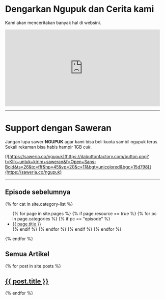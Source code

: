# Dengarkan Ngupuk dan Cerita kami

Kami akan menceritakan banyak hal di websini.

<iframe src="https://open.spotify.com/embed/show/50m3Obwrrx2Cpn0M7aanR7" width="100%" height="250" frameborder="0" allowtransparency="true" allow="encrypted-media"></iframe>

---

# Support dengan Saweran

Jangan lupa sawer **NGUPUK** agar kami bisa beli kuota sambil ngupuk terus. Sekali rekaman bisa habis hampir 1GB _cuk_.

[![https://saweria.co/ngupuk](https://dabuttonfactory.com/button.png?t=Klik+untuk+kirim+saweran&f=Open+Sans-Bold&ts=26&tc=fff&hp=45&vp=20&c=11&bgt=unicolored&bgc=15d798)](https://saweria.co/ngupuk)

---

## Episode sebelumnya

{% for cat in site.category-list %}

  <ul>
    {% for page in site.pages %}
      {% if page.resource == true %}
        {% for pc in page.categories %}
          {% if pc == "episode" %}
            <li><a href="{{ page.url }}">{{ page.title }}</a></li>
          {% endif %}   <!-- cat-match-p -->
        {% endfor %}  <!-- page-category -->
      {% endif %}   <!-- resource-p -->
    {% endfor %}  <!-- page -->
  </ul>
{% endfor %}  <!-- cat -->

## Semua Artikel

{% for post in site.posts %}

  <article>
    <h2>
      <a href="{{ post.url }}">
        {{ post.title }}
      </a>
    </h2>
  </article>
{% endfor %}
